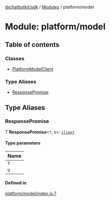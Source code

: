 [@chatbotkit/sdk](../README.md) / [Modules](../modules.md) / platform/model

# Module: platform/model

## Table of contents

### Classes

- [PlatformModelClient](../classes/platform_model.PlatformModelClient.md)

### Type Aliases

- [ResponsePromise](platform_model.md#responsepromise)

## Type Aliases

### ResponsePromise

Ƭ **ResponsePromise**\<`T`, `U`\>: [`client`](client.md)

#### Type parameters

| Name |
| :------ |
| `T` |
| `U` |

#### Defined in

[platform/model/index.js:7](https://github.com/chatbotkit/node-sdk/blob/main/packages/sdk/src/platform/model/index.js#L7)
